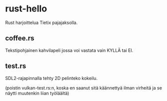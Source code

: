 # rust-hello
Rust harjoittelua Tietix pajajaksolla.

## coffee.rs
Tekstipohjainen kahvilapeli jossa voi vastata vain KYLLÄ tai EI.

## test.rs
SDL2-rajapinnalla tehty 2D pelinteko kokeilu.

(poistin vulkan-test.rs:n, koska en saanut sitä käännettyä ilman virheitä ja se näytti muutenkin liian työläältä)